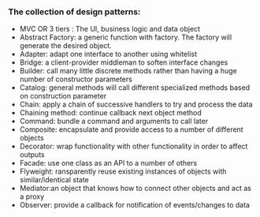 ### The collection of design patterns:

- MVC OR 3 tiers : The UI, business logic and data object
- Abstract Factory: a generic function with factory. The factory will generate the desired object.
- Adapter: adapt one interface to another using whitelist
- Bridge: a client-provider middleman to soften interface changes
- Builder: call many little discrete methods rather than having a huge number of constructor parameters
- Catalog: general methods will call different specialized methods based on construction parameter
- Chain: apply a chain of successive handlers to try and process the data
- Chaining method: continue callback next object method
- Command: bundle a command and arguments to call later
- Composite: encapsulate and provide access to a number of different objects
- Decorator: wrap functionality with other functionality in order to affect outputs
- Facade: use one class as an API to a number of others
- Flyweight: ransparently reuse existing instances of objects with similar/identical state
- Mediator:an object that knows how to connect other objects and act as a proxy
- Observer: provide a callback for notification of events/changes to data
